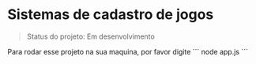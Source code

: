 # Sistemas de cadastro de jogos

> Status do projeto: Em desenvolvimento

Para rodar esse projeto na sua maquina, por favor digite 
´´´
node app.js
´´´

